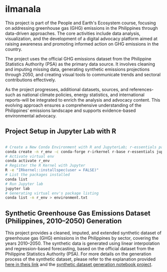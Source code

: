 # ilmanala

This project is part of the People and Earth's Ecosystem course, focusing on addressing greenhouse gas (GHG) emissions in the Philippines through data-driven approaches. The core activities include data analysis, visualization, and the development of a digital advocacy platform aimed at raising awareness and promoting informed action on GHG emissions in the country.

The project uses the official GHG emissions dataset from the Philippine Statistics Authority (PSA) as the primary data source. It involves cleaning and imputing missing data, generating synthetic emissions projections through 2050, and creating visual tools to communicate trends and sectoral contributions effectively.

As the project progresses, additional datasets, sources, and references-such as national climate policies, energy statistics, and international reports-will be integrated to enrich the analysis and advocacy content. This evolving approach ensures a comprehensive understanding of the Philippines’ emissions landscape and supports evidence-based environmental advocacy.

## Project Setup in Jupyter Lab with R

```sh

# Create a New Conda Environment with R and JupyterLab; r-essentials packages installed at least 200 essential EDA packages
conda create -n r_env -c conda-forge r-irkernel r-base r-essentials jupyterlab
# Activate virtual env
conda activate r_env
# Register the R Kernel with Jupyter
R -e "IRkernel::installspec(user = FALSE)"
# List the packages installed
conda list
# Run Jupyter lab
jupyter lab
# Generating virtual env's package listing
conda list -n r_env > environment.txt
```

## Synthetic Greenhouse Gas Emissions Dataset (Philippines, 2010–2050) Generation

This project provides a cleaned, imputed, and extended synthetic dataset of greenhouse gas (GHG) emissions in the Philippines by sector, covering the years 2010–2050. The synthetic data is generated using linear interpolation and regression-based forecasting, based on the official dataset from the Philippine Statistics Authority (PSA). For more details on the generation process of the synthetic dataset, please refer to the explanation provided [here in theis link](https://github.com/imperionite/ilmanala/blob/main/SYNTHETIC_DATASET_GENERATION.md) and the [synthetic dataset generation notebook project](https://github.com/imperionite/ilmanala/blob/main/SYNTHESIS.ipynb).
